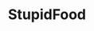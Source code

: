 ---
title: StupidFood
crosslinks:
- FoodPorn
- shittyfoodporn
- CasualUK
- livven
- WeWantPlates
- WTF
- wankers
- food
- ProductPorn
- Charcuterie
- BeansInThings
- pics
- MildRedditDrama
- gifs
- iamveryculinary
---
